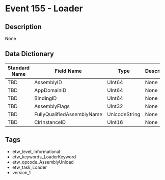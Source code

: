 # Event 155 - Loader

## Description
None

## Data Dictionary
|Standard Name|Field Name|Type|Description|Sample Value|
|---|---|---|---|---|
|TBD|AssemblyID|UInt64|None|`None`|
|TBD|AppDomainID|UInt64|None|`None`|
|TBD|BindingID|UInt64|None|`None`|
|TBD|AssemblyFlags|UInt32|None|`None`|
|TBD|FullyQualifiedAssemblyName|UnicodeString|None|`None`|
|TBD|ClrInstanceID|UInt16|None|`None`|

## Tags
* etw_level_Informational
* etw_keywords_LoaderKeyword
* etw_opcode_AssemblyUnload
* etw_task_Loader
* version_1